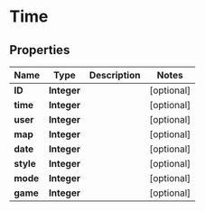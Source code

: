 
# Time

## Properties
Name | Type | Description | Notes
------------ | ------------- | ------------- | -------------
**ID** | **Integer** |  |  [optional]
**time** | **Integer** |  |  [optional]
**user** | **Integer** |  |  [optional]
**map** | **Integer** |  |  [optional]
**date** | **Integer** |  |  [optional]
**style** | **Integer** |  |  [optional]
**mode** | **Integer** |  |  [optional]
**game** | **Integer** |  |  [optional]



